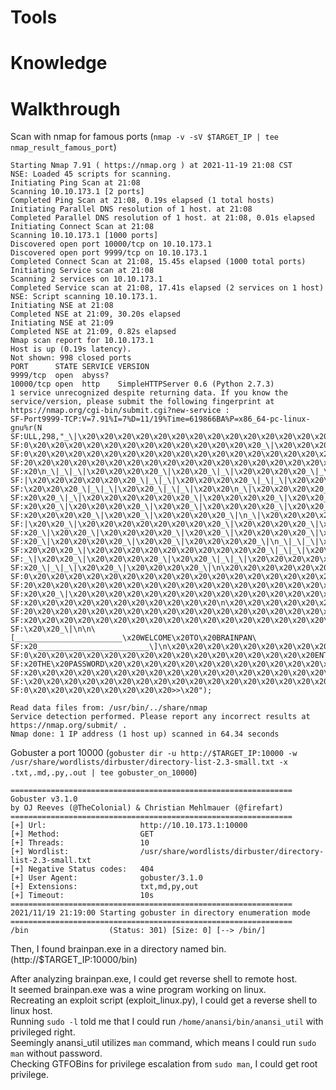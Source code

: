 # Tools

# Knowledge

# Walkthrough
Scan with nmap for famous ports (```nmap -v -sV $TARGET_IP | tee nmap_result_famous_port```) 
```
Starting Nmap 7.91 ( https://nmap.org ) at 2021-11-19 21:08 CST
NSE: Loaded 45 scripts for scanning.
Initiating Ping Scan at 21:08
Scanning 10.10.173.1 [2 ports]
Completed Ping Scan at 21:08, 0.19s elapsed (1 total hosts)
Initiating Parallel DNS resolution of 1 host. at 21:08
Completed Parallel DNS resolution of 1 host. at 21:08, 0.01s elapsed
Initiating Connect Scan at 21:08
Scanning 10.10.173.1 [1000 ports]
Discovered open port 10000/tcp on 10.10.173.1
Discovered open port 9999/tcp on 10.10.173.1
Completed Connect Scan at 21:08, 15.45s elapsed (1000 total ports)
Initiating Service scan at 21:08
Scanning 2 services on 10.10.173.1
Completed Service scan at 21:08, 17.41s elapsed (2 services on 1 host)
NSE: Script scanning 10.10.173.1.
Initiating NSE at 21:08
Completed NSE at 21:09, 30.20s elapsed
Initiating NSE at 21:09
Completed NSE at 21:09, 0.82s elapsed
Nmap scan report for 10.10.173.1
Host is up (0.19s latency).
Not shown: 998 closed ports
PORT      STATE SERVICE VERSION
9999/tcp  open  abyss?
10000/tcp open  http    SimpleHTTPServer 0.6 (Python 2.7.3)
1 service unrecognized despite returning data. If you know the service/version, please submit the following fingerprint at https://nmap.org/cgi-bin/submit.cgi?new-service :
SF-Port9999-TCP:V=7.91%I=7%D=11/19%Time=619866BA%P=x86_64-pc-linux-gnu%r(N
SF:ULL,298,"_\|\x20\x20\x20\x20\x20\x20\x20\x20\x20\x20\x20\x20\x20\x20\x2
SF:0\x20\x20\x20\x20\x20\x20\x20\x20\x20\x20\x20\x20\x20_\|\x20\x20\x20\x2
SF:0\x20\x20\x20\x20\x20\x20\x20\x20\x20\x20\x20\x20\x20\x20\x20\x20\x20\x
SF:20\x20\x20\x20\x20\x20\x20\x20\x20\x20\x20\x20\x20\x20\x20\x20\x20\x20\
SF:x20\n_\|_\|_\|\x20\x20\x20\x20_\|\x20\x20_\|_\|\x20\x20\x20\x20_\|_\|_\
SF:|\x20\x20\x20\x20\x20\x20_\|_\|_\|\x20\x20\x20\x20_\|_\|_\|\x20\x20\x20
SF:\x20\x20\x20_\|_\|_\|\x20\x20_\|_\|_\|\x20\x20\n_\|\x20\x20\x20\x20_\|\
SF:x20\x20_\|_\|\x20\x20\x20\x20\x20\x20_\|\x20\x20\x20\x20_\|\x20\x20_\|\
SF:x20\x20_\|\x20\x20\x20\x20_\|\x20\x20_\|\x20\x20\x20\x20_\|\x20\x20_\|\
SF:x20\x20\x20\x20_\|\x20\x20_\|\x20\x20\x20\x20_\|\n_\|\x20\x20\x20\x20_\
SF:|\x20\x20_\|\x20\x20\x20\x20\x20\x20\x20\x20_\|\x20\x20\x20\x20_\|\x20\
SF:x20_\|\x20\x20_\|\x20\x20\x20\x20_\|\x20\x20_\|\x20\x20\x20\x20_\|\x20\
SF:x20_\|\x20\x20\x20\x20_\|\x20\x20_\|\x20\x20\x20\x20_\|\n_\|_\|_\|\x20\
SF:x20\x20\x20_\|\x20\x20\x20\x20\x20\x20\x20\x20\x20\x20_\|_\|_\|\x20\x20
SF:_\|\x20\x20_\|\x20\x20\x20\x20_\|\x20\x20_\|_\|_\|\x20\x20\x20\x20\x20\
SF:x20_\|_\|_\|\x20\x20_\|\x20\x20\x20\x20_\|\n\x20\x20\x20\x20\x20\x20\x2
SF:0\x20\x20\x20\x20\x20\x20\x20\x20\x20\x20\x20\x20\x20\x20\x20\x20\x20\x
SF:20\x20\x20\x20\x20\x20\x20\x20\x20\x20\x20\x20\x20\x20\x20\x20\x20\x20\
SF:x20\x20_\|\x20\x20\x20\x20\x20\x20\x20\x20\x20\x20\x20\x20\x20\x20\x20\
SF:x20\x20\x20\x20\x20\x20\x20\x20\x20\x20\x20\n\x20\x20\x20\x20\x20\x20\x
SF:20\x20\x20\x20\x20\x20\x20\x20\x20\x20\x20\x20\x20\x20\x20\x20\x20\x20\
SF:x20\x20\x20\x20\x20\x20\x20\x20\x20\x20\x20\x20\x20\x20\x20\x20\x20\x20
SF:\x20\x20_\|\n\n\[________________________\x20WELCOME\x20TO\x20BRAINPAN\
SF:x20_________________________\]\n\x20\x20\x20\x20\x20\x20\x20\x20\x20\x2
SF:0\x20\x20\x20\x20\x20\x20\x20\x20\x20\x20\x20\x20\x20\x20\x20\x20ENTER\
SF:x20THE\x20PASSWORD\x20\x20\x20\x20\x20\x20\x20\x20\x20\x20\x20\x20\x20\
SF:x20\x20\x20\x20\x20\x20\x20\x20\x20\x20\x20\x20\x20\x20\x20\x20\x20\n\n
SF:\x20\x20\x20\x20\x20\x20\x20\x20\x20\x20\x20\x20\x20\x20\x20\x20\x20\x2
SF:0\x20\x20\x20\x20\x20\x20\x20\x20>>\x20");

Read data files from: /usr/bin/../share/nmap
Service detection performed. Please report any incorrect results at https://nmap.org/submit/ .
Nmap done: 1 IP address (1 host up) scanned in 64.34 seconds
```

Gobuster a port 10000 (```gobuster dir -u http://$TARGET_IP:10000 -w /usr/share/wordlists/dirbuster/directory-list-2.3-small.txt -x .txt,.md,.py,.out | tee gobuster_on_10000```)
```
===============================================================
Gobuster v3.1.0
by OJ Reeves (@TheColonial) & Christian Mehlmauer (@firefart)
===============================================================
[+] Url:                     http://10.10.173.1:10000
[+] Method:                  GET
[+] Threads:                 10
[+] Wordlist:                /usr/share/wordlists/dirbuster/directory-list-2.3-small.txt
[+] Negative Status codes:   404
[+] User Agent:              gobuster/3.1.0
[+] Extensions:              txt,md,py,out
[+] Timeout:                 10s
===============================================================
2021/11/19 21:19:00 Starting gobuster in directory enumeration mode
===============================================================
/bin                  (Status: 301) [Size: 0] [--> /bin/]
```

Then, I found brainpan.exe in a directory named bin. (http://$TARGET_IP:10000/bin)

After analyzing brainpan.exe, I could get reverse shell to remote host.  
It seemed brainpan.exe was a wine program working on linux.  
Recreating an exploit script (exploit_linux.py), I could get a reverse shell to linux host.  
Running ```sudo -l``` told me that I could run ```/home/anansi/bin/anansi_util``` with privileged right.  
Seemingly anansi_util utilizes ```man``` command, which means I could run ```sudo man``` without password.  
Checking GTFOBins for privilege escalation from ```sudo man```, I could get root privilege.  